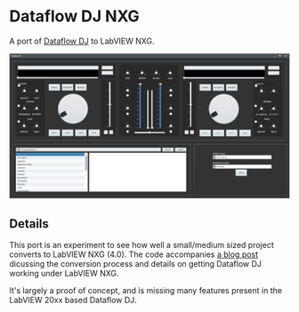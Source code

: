 # Dataflow DJ NXG
A port of [Dataflow DJ](https://github.com/dataflowg/dataflow-dj) to LabVIEW NXG.

![Dataflow DJ NXG interface](resources/NXG-DataflowDJ.png?raw=true "Dataflow DJ NXG interface")

## Details
This port is an experiment to see how well a small/medium sized project converts to LabVIEW NXG (4.0). The code accompanies [a blog post](https://dataflowg.github.io/Lets-Convert-To-LabVIEW-NXG-Part-1/) dicussing the conversion process and details on getting Dataflow DJ working under LabVIEW NXG.

It's largely a proof of concept, and is missing many features present in the LabVIEW 20xx based Dataflow DJ.
